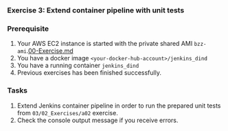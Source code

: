 ### Exercise 3: Extend container pipeline with unit tests  
###  Prerequisite
1. Your AWS EC2 instance is started with the private shared
AMI ```bzz-ami```.[00-Exercise.md](00-Exercise.md)
2. You have a docker image ```<your-docker-hub-account>/jenkins_dind```
3. You have a running container ```jenkins_dind```
4. Previous exercises has been finished successfully.
### Tasks
1. Extend Jenkins container pipeline in order to run the prepared 
unit tests from ```03/02_Exercises/a02``` exercise.  
2. Check the console output message if you receive errors.
